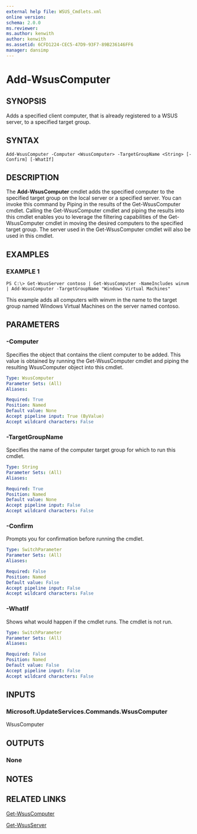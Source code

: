 ```yaml
---
external help file: WSUS_Cmdlets.xml
online version: 
schema: 2.0.0
ms.reviewer:
ms.author: kenwith
author: kenwith
ms.assetid: 6CFD1224-CEC5-47D9-93F7-89B236146FF6
manager: dansimp
---
```


# Add-WsusComputer

## SYNOPSIS
Adds a specified client computer, that is already registered to a WSUS server, to a specified target group.

## SYNTAX

```
Add-WsusComputer -Computer <WsusComputer> -TargetGroupName <String> [-Confirm] [-WhatIf]
```

## DESCRIPTION
The **Add-WsusComputer** cmdlet adds the specified computer to the specified target group on the local server or a specified server.
You can invoke this command by Piping in the results of the Get-WsusComputer cmdlet.
Calling the Get-WsusComputer cmdlet and piping the results into this cmdlet enables you to leverage the filtering capabilities of the Get-WsusComputer cmdlet in moving the desired computers to the specified target group.
The server used in the Get-WsusComputer cmdlet will also be used in this cmdlet.

## EXAMPLES

### EXAMPLE 1
```
PS C:\> Get-WsusServer contoso | Get-WsusComputer -NameIncludes winvm | Add-WsusComputer -TargetGroupName "Windows Virtual Machines"
```

This example adds all computers with winvm in the name to the target group named Windows Virtual Machines on the server named contoso.

## PARAMETERS

### -Computer
Specifies the object that contains the client computer to be added.
This value is obtained by running the Get-WsusComputer cmdlet and piping the resulting WsusComputer object into this cmdlet.

```yaml
Type: WsusComputer
Parameter Sets: (All)
Aliases: 

Required: True
Position: Named
Default value: None
Accept pipeline input: True (ByValue)
Accept wildcard characters: False
```

### -TargetGroupName
Specifies the name of the computer target group for which to run this cmdlet.

```yaml
Type: String
Parameter Sets: (All)
Aliases: 

Required: True
Position: Named
Default value: None
Accept pipeline input: False
Accept wildcard characters: False
```

### -Confirm
Prompts you for confirmation before running the cmdlet.

```yaml
Type: SwitchParameter
Parameter Sets: (All)
Aliases: 

Required: False
Position: Named
Default value: False
Accept pipeline input: False
Accept wildcard characters: False
```

### -WhatIf
Shows what would happen if the cmdlet runs.
The cmdlet is not run.

```yaml
Type: SwitchParameter
Parameter Sets: (All)
Aliases: 

Required: False
Position: Named
Default value: False
Accept pipeline input: False
Accept wildcard characters: False
```

## INPUTS

### Microsoft.UpdateServices.Commands.WsusComputer
WsusComputer

## OUTPUTS

### None

## NOTES

## RELATED LINKS

[Get-WsusComputer](./Get-WsusComputer.md)

[Get-WsusServer](./Get-WsusServer.md)
